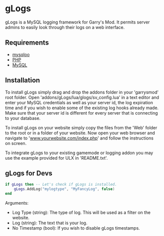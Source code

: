 gLogs
=====
gLogs is a MySQL logging framework for Garry's Mod. It permits server admins to easily look through their logs on a web interface.

Requirements
------------
* [mysqloo]
* [PHP]
* [MySQL]

Installation
------------
To install gLogs simply drag and drop the addons folder in your 'garrysmod' root folder.
Open 'addons/gLogs/lua/glogs/sv_config.lua' in a text editor and enter your MySQL credentials as well as your server id, the log expiration time and if you wish to enable some of the existing log hooks already made. Make sure that your server id is different for every server that is connecting to your database.

To install gLogs on your website simply copy the files from the 'Web' folder to the root or in a folder of your website.
Now open your web browser and navigate to 'www.yourwebsite.com/index.php' and follow the instructions on screen.

To integrate gLogs to your existing gamemode or logging addon you may use the example provided for ULX in 'README.txt'.

gLogs for Devs
--------------
```lua
if gLogs then -- Let's check if gLogs is installed.
    gLogs.AddLog("mylogtype", "MyFancyLog", false)
end
```
Arguments:
* Log Type (string): The type of log. This will be used as a filter on the website.
* Log (string): The text that is your log.
* No Timestamp (bool): If you wish to disable gLogs timestamps.

[mysqloo]:http://facepunch.com/showthread.php?t=1357773
[PHP]:http://php.net/
[MySQL]:http://www.mysql.com/
